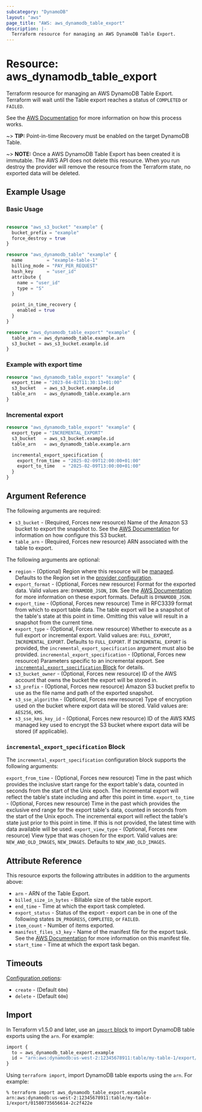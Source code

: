```yaml
---
subcategory: "DynamoDB"
layout: "aws"
page_title: "AWS: aws_dynamodb_table_export"
description: |-
  Terraform resource for managing an AWS DynamoDB Table Export.
---
```


# Resource: aws_dynamodb_table_export

Terraform resource for managing an AWS DynamoDB Table Export. Terraform will wait until the Table export reaches a status of `COMPLETED` or `FAILED`.

See the [AWS Documentation](https://docs.aws.amazon.com/amazondynamodb/latest/developerguide/S3DataExport.HowItWorks.html) for more information on how this process works.

~> **TIP:** Point-in-time Recovery must be enabled on the target DynamoDB Table.

~> **NOTE:** Once a AWS DynamoDB Table Export has been created it is immutable. The AWS API does not delete this resource. When you run destroy the provider will remove the resource from the Terraform state, no exported data will be deleted.

## Example Usage

### Basic Usage

```terraform

resource "aws_s3_bucket" "example" {
  bucket_prefix = "example"
  force_destroy = true
}

resource "aws_dynamodb_table" "example" {
  name         = "example-table-1"
  billing_mode = "PAY_PER_REQUEST"
  hash_key     = "user_id"
  attribute {
    name = "user_id"
    type = "S"
  }

  point_in_time_recovery {
    enabled = true
  }
}

resource "aws_dynamodb_table_export" "example" {
  table_arn = aws_dynamodb_table.example.arn
  s3_bucket = aws_s3_bucket.example.id
}
```

### Example with export time

```terraform
resource "aws_dynamodb_table_export" "example" {
  export_time = "2023-04-02T11:30:13+01:00"
  s3_bucket   = aws_s3_bucket.example.id
  table_arn   = aws_dynamodb_table.example.arn
}
```

### Incremental export

```terraform
resource "aws_dynamodb_table_export" "example" {
  export_type = "INCREMENTAL_EXPORT"
  s3_bucket   = aws_s3_bucket.example.id
  table_arn   = aws_dynamodb_table.example.arn

  incremental_export_specification {
    export_from_time = "2025-02-09T12:00:00+01:00"
    export_to_time   = "2025-02-09T13:00:00+01:00"
  }
}
```

## Argument Reference

The following arguments are required:

* `s3_bucket` - (Required, Forces new resource) Name of the Amazon S3 bucket to export the snapshot to. See the [AWS Documentation](https://docs.aws.amazon.com/amazondynamodb/latest/developerguide/S3DataExport_Requesting.html#S3DataExport_Requesting_Permissions) for information on how configure this S3 bucket.
* `table_arn` - (Required, Forces new resource) ARN associated with the table to export.

The following arguments are optional:

* `region` - (Optional) Region where this resource will be [managed](https://docs.aws.amazon.com/general/latest/gr/rande.html#regional-endpoints). Defaults to the Region set in the [provider configuration](https://registry.terraform.io/providers/hashicorp/aws/latest/docs#aws-configuration-reference).
* `export_format` - (Optional, Forces new resource) Format for the exported data. Valid values are: `DYNAMODB_JSON`, `ION`. See the [AWS Documentation](https://docs.aws.amazon.com/amazondynamodb/latest/developerguide/S3DataExport.Output.html#S3DataExport.Output_Data) for more information on these export formats. Default is `DYNAMODB_JSON`.
* `export_time` - (Optional, Forces new resource) Time in RFC3339 format from which to export table data. The table export will be a snapshot of the table's state at this point in time. Omitting this value will result in a snapshot from the current time.
* `export_type` - (Optional, Forces new resource) Whether to execute as a full export or incremental export. Valid values are: `FULL_EXPORT`, `INCREMENTAL_EXPORT`. Defaults to `FULL_EXPORT`. If `INCREMENTAL_EXPORT` is provided, the `incremental_export_specification` argument must also be provided.
`incremental_export_specification` - (Optional, Forces new resource) Parameters specific to an incremental export. See [`incremental_export_specification` Block](#incremental_export_specification-block) for details.
* `s3_bucket_owner` - (Optional, Forces new resource) ID of the AWS account that owns the bucket the export will be stored in.
* `s3_prefix` - (Optional, Forces new resource) Amazon S3 bucket prefix to use as the file name and path of the exported snapshot.
* `s3_sse_algorithm` - (Optional, Forces new resource) Type of encryption used on the bucket where export data will be stored. Valid values are: `AES256`, `KMS`.
* `s3_sse_kms_key_id` - (Optional, Forces new resource) ID of the AWS KMS managed key used to encrypt the S3 bucket where export data will be stored (if applicable).

### `incremental_export_specification` Block

The `incremental_export_specification` configuration block supports the following arguments:

`export_from_time` - (Optional, Forces new resource) Time in the past which provides the inclusive start range for the export table's data, counted in seconds from the start of the Unix epoch. The incremental export will reflect the table's state including and after this point in time.
`export_to_time` - (Optional, Forces new resource) Time in the past which provides the exclusive end range for the export table's data, counted in seconds from the start of the Unix epoch. The incremental export will reflect the table's state just prior to this point in time. If this is not provided, the latest time with data available will be used.
`export_view_type` - (Optional, Forces new resource) View type that was chosen for the export. Valid values are: `NEW_AND_OLD_IMAGES`, `NEW_IMAGES`. Defaults to `NEW_AND_OLD_IMAGES`.

## Attribute Reference

This resource exports the following attributes in addition to the arguments above:

* `arn` - ARN of the Table Export.
* `billed_size_in_bytes` - Billable size of the table export.
* `end_time` - Time at which the export task completed.
* `export_status` - Status of the export - export can be in one of the following states `IN_PROGRESS`, `COMPLETED`, or `FAILED`.
* `item_count` - Number of items exported.
* `manifest_files_s3_key` - Name of the manifest file for the export task. See the [AWS Documentation](https://docs.aws.amazon.com/amazondynamodb/latest/developerguide/S3DataExport.Output.html#S3DataExport.Output_Manifest) for more information on this manifest file.
* `start_time` - Time at which the export task began.

## Timeouts

[Configuration options](https://developer.hashicorp.com/terraform/language/resources/syntax#operation-timeouts):

* `create` - (Default `60m`)
* `delete` - (Default `60m`)

## Import

In Terraform v1.5.0 and later, use an [`import` block](https://developer.hashicorp.com/terraform/language/import) to import DynamoDB table exports using the `arn`. For example:

```terraform
import {
  to = aws_dynamodb_table_export.example
  id = "arn:aws:dynamodb:us-west-2:12345678911:table/my-table-1/export/01580735656614-2c2f422e"
}
```

Using `terraform import`, import DynamoDB table exports using the `arn`. For example:

```console
% terraform import aws_dynamodb_table_export.example arn:aws:dynamodb:us-west-2:12345678911:table/my-table-1/export/01580735656614-2c2f422e
```
